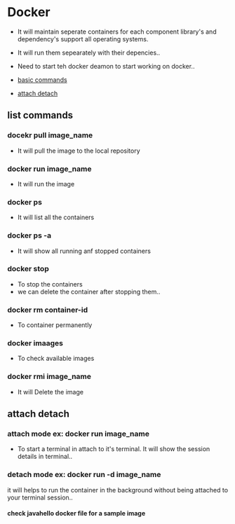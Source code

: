 # Docker
- It will maintain seperate containers for each component library's and dependency's support all operating systems.
- It will run them sepearately with their depencies..
- Need to start teh docker deamon to start working on docker..

- [ basic commands ](#basic-commands)
- [ attach detach ](#attach-detach)

## list commands

### docekr pull image_name
- It will pull the image to the local repository
### docker run image_name
- It will run the image
### docker ps
- It will list all the containers
### docker ps -a
- It will show all running anf stopped containers
###  docker stop 
- To stop the containers
- we can delete the container after stopping them..
### docker rm container-id
- To container permanently
### docker imaages
- To check available images
### docker rmi image_name
- It will Delete the image

## attach detach
### attach mode ex: docker run image_name
- To start a terminal in attach to it's terminal. It will show the session details in terminal..
### detach mode ex: docker run -d image_name
it will helps to run the container in the background without being attached to your terminal session..


#### check javahello docker file for a sample image


 
